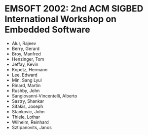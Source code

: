# EMSOFT 2002: 2nd ACM SIGBED International Workshop on Embedded Software
* Alur, Rajeev
* Berry, Gerard
* Broy, Manfred
* Henzinger, Tom
* Jeffay, Kevin
* Kopetz, Hermann
* Lee, Edward
* Min, Sang Lyul
* Rinard, Martin
* Rushby, John
* Sangiovanni-Vincentelli, Alberto
* Sastry, Shankar
* Sifakis, Joseph
* Stankovic, John
* Thiele, Lothar
* Wilhelm, Reinhard
* Sztipanovits, Janos

